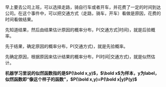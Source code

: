 早上要去公司上班，可以选择走路，骑自行车或者开车，并花费了一定的时间到达公司。在这个事件中，可以把交通方式（走路，骑车，开车）看做是原因，花费的时间看做结果。

先知道结果，然后由结果估计原因的概率分布，P(交通方式|时间)，就是后验概率。

先于结果，确定原因的概率分布，P(交通方式)，就是先验概率。

先确定原因，根据原因来估计结果的概率分布，P(时间|交通方式)，就是似然估计。

 **机器学习里说的似然函数指的是$P(\bold x,y)$，$\bold x$为样本，y为label，似然函数即“像这个样子的函数”，$P(\bold x,y)=P(\bold x|y)P(y)$**

